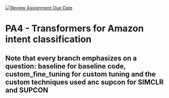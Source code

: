 [![Review Assignment Due Date](https://classroom.github.com/assets/deadline-readme-button-24ddc0f5d75046c5622901739e7c5dd533143b0c8e959d652212380cedb1ea36.svg)](https://classroom.github.com/a/AL4k43eR)
# PA4 - Transformers for Amazon intent classification

## Note that every branch emphasizes on a question: **baseline** for baseline code, **custom_fine_tuning** for custom tuning and the custom techniques used anc **supcon** for SIMCLR and SUPCON

